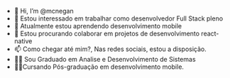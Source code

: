 - 👋 Hi, I’m @mcnegan
- 👀 Estou interessado em trabalhar como desenvolvedor Full Stack pleno
- 🌱 Atualmente estou aprendendo desenvolvimento mobile
- 💞️ Estou procurando colaborar em projetos de desenvolvimento react-native
- 📫 Como chegar até mim?, Nas redes sociais, estou a disposição.
- 👨‍🎓 Sou Graduado em Analise e Desenvolvimento de Sistemas
- 👨‍🎓Cursando Pós-graduação em desenvolvimento mobile.


<!---
mcnegan/mcnegan is a ✨ special ✨ repository because its `README.md` (this file) appears on your GitHub profile.
You can click the Preview link to take a look at your changes.
--->
